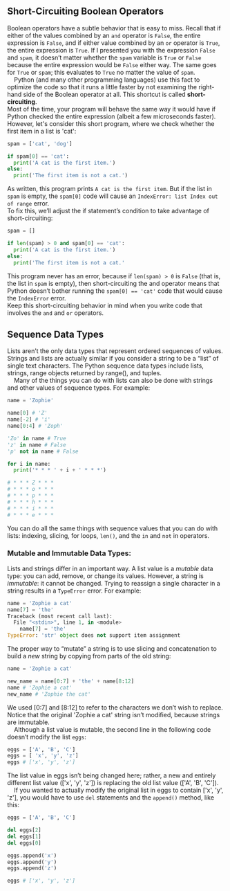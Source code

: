 ##  Short-Circuiting Boolean Operators
Boolean operators have a subtle behavior that is easy to miss. Recall that if either of the values combined by an `and` operator is `False`, the entire expression is `False`, and if either value combined by an `or` operator is `True`, the entire expression is `True`. If I presented you with the expression `False` and `spam`, it doesn’t matter whether the `spam` variable is `True` or `False` because the entire expression would be `False` either way. The same goes for `True` or `spam`; this evaluates to `True` no matter the value of `spam`.  
&nbsp;&nbsp;&nbsp;&nbsp;Python (and many other programming languages) use this fact to optimize the code so that it runs a little faster by not examining the right-hand side of the Boolean operator at all. This shortcut is called **short-circuiting**.  
Most of the time, your program will behave the same way it would have if Python checked the entire expression (albeit a few microseconds faster). However, let's consider this short program, where we check whether the first item in a list is 'cat':
```python
spam = ['cat', 'dog']

if spam[0] == 'cat':
  print('A cat is the first item.')
else:
  print('The first item is not a cat.')
```
As written, this program prints `A cat is the first item`. But if the list in `spam` is empty, the `spam[0]` code will cause an `IndexError: list Index out of range` error.  
To fix this, we’ll adjust the if statement’s condition to take advantage of short-circuiting:
```python
spam = []

if len(spam) > 0 and spam[0] == 'cat':
  print('A cat is the first item.')
else:
  print('The first item is not a cat.'
```
This program never has an error, because if `len(spam) > 0` is `False` (that is, the list in `spam` is empty), then short-circuiting the and operator means that Python doesn’t bother running the `spam[0] == 'cat'` code that would cause the `IndexError` error.  
Keep this short-circuiting behavior in mind when you write code that involves the `and` and `or` operators.

## Sequence Data Types
Lists aren’t the only data types that represent ordered sequences of values. Strings and lists are actually similar if you consider a string to be a “list” of single text characters. The Python sequence data types include lists, strings, range objects returned by range(), and tuples.  
&nbsp;&nbsp;&nbsp;&nbsp;Many of the things you can do with lists can also be done with strings and other values of sequence types. For example:
```python
name = 'Zophie'

name[0] # 'Z'
name[-2] # 'i'
name[0:4] # 'Zoph'

'Zo' in name # True
'z' in name # False
'p' not in name # False

for i in name:
  print('* * * ' + i + ' * * *')

# * * * Z * * *
# * * * o * * *
# * * * p * * *
# * * * h * * *
# * * * i * * *
# * * * e * * *
```
You can do all the same things with sequence values that you can do with lists: indexing, slicing, for loops, `len()`, and the  `in` and  `not` in operators.

###  Mutable and Immutable Data Types:
Lists and strings differ in an important way. A list value is a *mutable* data type: you can add, remove, or change its values. However, a string is *immutable*: it cannot be changed. Trying to reassign a single character in a string results in a `TypeError` error. For example:
```python
name = 'Zophie a cat'
name[7] = 'the'
Traceback (most recent call last):
  File "<stdin>", line 1, in <module>
    name[7] = 'the'
TypeError: 'str' object does not support item assignment
```
The proper way to “mutate” a string is to use slicing and concatenation to build a *new* string by copying from parts of the old string:
```python
name = 'Zophie a cat'

new_name = name[0:7] + 'the' + name[8:12]
name # 'Zophie a cat'
new_name # 'Zophie the cat'
```
We used [0:7] and [8:12] to refer to the characters we don’t wish to replace. Notice that the original 'Zophie a cat' string isn’t modified, because strings are immutable.  
&nbsp;&nbsp;&nbsp;&nbsp;Although a list value is mutable, the second line in the following code doesn’t modify the list `eggs`:
```python
eggs = ['A', 'B', 'C']
eggs = [ 'x', 'y', 'z']
eggs # ['x', 'y', 'z']
```
The list value in eggs isn’t being changed here; rather, a new and entirely different list value (['x', 'y', 'z']) is replacing the old list value (['A', 'B', 'C']).  
&nbsp;&nbsp;&nbsp;&nbsp;If you wanted to actually modify the original list in eggs to contain ['x', 'y', 'z'], you would have to use `del` statements and the `append()` method, like this:
```python
eggs = ['A', 'B', 'C']

del eggs[2]
del eggs[1]
del eggs[0]

eggs.append('x')
eggs.append('y')
eggs.append('z')

eggs # ['x', 'y', 'z']
```
